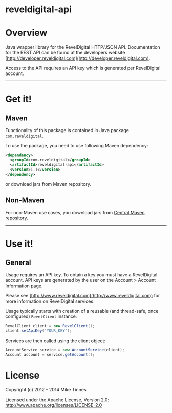reveldigital-api
================

# Overview

Java wrapper library for the RevelDigital HTTP/JSON API. Documentation for the REST API can be found at the
developers website [http://developer.reveldigital.com](http://developer.reveldigital.com).

Access to the API requires an API key which is generated per RevelDigital account.

----
# Get it!

## Maven

Functionality of this package is contained in
Java package `com.reveldigital`.

To use the package, you need to use following Maven dependency:

```xml
<dependency>
  <groupId>com.reveldigital</groupId>
  <artifactId>reveldigital-api</artifactId>
  <version>1.1</version>
</dependency>
```

or download jars from Maven repository.

## Non-Maven

For non-Maven use cases, you download jars from [Central Maven repository](http://repo1.maven.org/maven2/com/reveldigital/reveldigital-api/).

-----
# Use it!

## General

Usage requires an API key. To obtain a key you must have a RevelDigital account. API keys are generated by the user
on the Account > Account Information page.

Please see [http://www.reveldigital.com](http://www.reveldigital.com) for more information on RevelDigital services.

Usage typically starts with creation of a reusable (and thread-safe, once configured) `RevelClient` instance:

```java
RevelClient client = new RevelClient();
client.setApiKey("YOUR_KEY");
```

Services are then called using the client object:

```java
AccountService service = new AccountService(client);
Account account = service.getAccount();
```

# License

Copyright (c) 2012 - 2014 Mike Tinnes

Licensed under the Apache License, Version 2.0: http://www.apache.org/licenses/LICENSE-2.0
